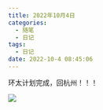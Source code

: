 ```yaml
---
title: 2022年10月4日
categories:
  - 随笔
  - 日记
tags:
  - 日记
date: 2022-10-4 08:45:06
---
```



环太计划完成，回杭州！！！

![](https://feizhufanfan.oss-cn-hangzhou.aliyuncs.com/blog/20230225173254.png)